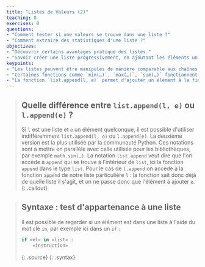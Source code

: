 ```yaml
---
title: "Listes de Valeurs (2)"
teaching: 0
exercises: 0
questions:
- "Comment tester si une valeurs se trouve dans une liste ?"
- "Comment extraire des statistiques d'une liste ?"
objectives:
- "Découvrir certains avantages pratique des listes."
- "Savoir créer une liste progressivement, en ajoutant les éléments un par un (utiliser une liste comme accumulateur)."
keypoints:
- "Les listes peuvent être manipulés de manière comparable aux chaînes de caractères par exemple avec `len(…)`, `*`, `+`."
- "Certaines fonctions comme `min(…)`, `max(…)`, `sum(…)` fonctionnent aussi avec une liste en paramètre."
- "La fonction `list.append(l, e)` permet d'ajouter un élément à la fin d'une liste (la liste est modifiée)."
---
```


> ## Quelle différence entre `list.append(l, e)` ou `l.append(e)` ?
> Si `l` est une liste et `e` un élément quelconque, il est possible d'utiliser indifféremment `list.append(l, e)` ou `l.append(e)`.
> La deuxième version est la plus utilisée par la communauté Python.
> Ces notations sont à mettre en parallèle avec celle utilisée pour les bibliothèques, par exemple `math.sin(…)`.
> La notation `list.append` veut dire que l'on accède à `append` qui se trouve à l'intérieur de `list`, ici la fonction `append` dans le type `list`.
> Pour le cas de `l.append` on accède à la fonction `append` de notre liste particulière `l` : la fonction sait donc déjà de quelle liste il s'agit, et on ne passe donc que l'élément à ajouter `e`.
{: .callout}

> ## Syntaxe : test d'appartenance à une liste
> Il est possible de regarder si un élément est dans une liste à l'aide du mot clé `in`, par exemple ici dans un `if` :
> 
> ~~~python
> if «el» in «list» :
>     «instruction»
> ~~~
> {: .source}
{: .syntax}

